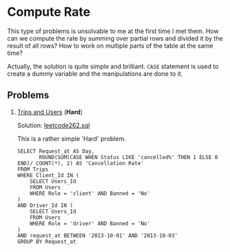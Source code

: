 # Compute Rate

This type of problems is unsolvable to me at the first time I met them. How can we compute the rate by summing over partial rows and divided it by the result of all rows? How to work on multiple parts of the table at the same time?

Actually, the solution is quite simple and brilliant. `CASE` statement is used to create a dummy variable and the manipulations are done to it. 

## Problems

1. [Trips and Users](https://leetcode.com/problems/trips-and-users/) (**Hard**)

   Solution: [leetcode262.sql](https://github.com/yangmexi/practice-sql/blob/master/LeetCode/compute-rate/leetcode262.sql)

   This is a rather simple 'Hard' problem. 

   ```mysql
   SELECT Request_at AS Day, 
          ROUND(SUM(CASE WHEN Status LIKE 'cancelled%' THEN 1 ELSE 0 END)/ COUNT(*), 2) AS 'Cancellation Rate'
   FROM Trips
   WHERE Client_Id IN (
       SELECT Users_Id
       FROM Users
       WHERE Role = 'client' AND Banned = 'No'
   )
   AND Driver_Id IN (
       SELECT Users_Id
       FROM Users
       WHERE Role = 'driver' AND Banned = 'No'
   )
   AND request_at BETWEEN '2013-10-01' AND '2013-10-03'
   GROUP BY Request_at
   ```

   
